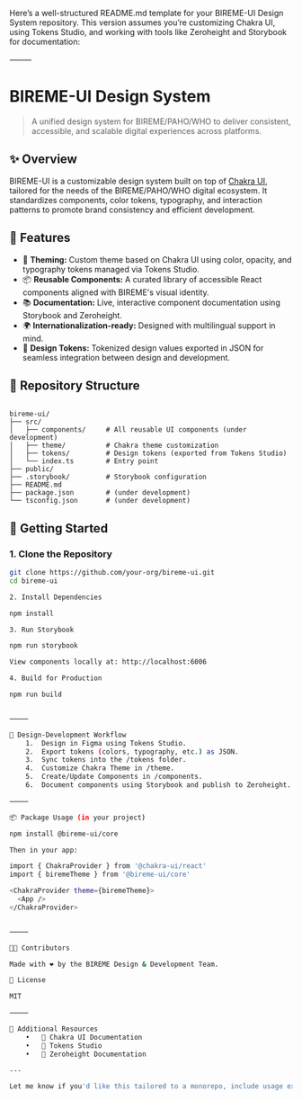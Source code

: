 Here’s a well-structured README.md template for your BIREME-UI Design System repository. This version assumes you’re customizing Chakra UI, using Tokens Studio, and working with tools like Zeroheight and Storybook for documentation:

⸻


# BIREME-UI Design System

> A unified design system for BIREME/PAHO/WHO to deliver consistent, accessible, and scalable digital experiences across platforms.

## ✨ Overview

BIREME-UI is a customizable design system built on top of [Chakra UI](https://chakra-ui.com), tailored for the needs of the BIREME/PAHO/WHO digital ecosystem. It standardizes components, color tokens, typography, and interaction patterns to promote brand consistency and efficient development.

## 🔧 Features

- 🎨 **Theming:** Custom theme based on Chakra UI using color, opacity, and typography tokens managed via Tokens Studio.
- 📦 **Reusable Components:** A curated library of accessible React components aligned with BIREME's visual identity.
- 📚 **Documentation:** Live, interactive component documentation using Storybook and Zeroheight.
- 🌍 **Internationalization-ready:** Designed with multilingual support in mind.
- 🧩 **Design Tokens:** Tokenized design values exported in JSON for seamless integration between design and development.

## 📁 Repository Structure

<code>
bireme-ui/
├── src/
│   ├── components/		# All reusable UI components (under development)
│   ├── theme/			# Chakra theme customization
│   ├── tokens/			# Design tokens (exported from Tokens Studio)
│   └── index.ts		# Entry point
├── public/
├── .storybook/			# Storybook configuration
├── README.md
├── package.json		# (under development)
└── tsconfig.json		# (under development)
</code>

## 🚀 Getting Started

### 1. Clone the Repository

```bash
git clone https://github.com/your-org/bireme-ui.git
cd bireme-ui

2. Install Dependencies

npm install

3. Run Storybook

npm run storybook

View components locally at: http://localhost:6006

4. Build for Production

npm run build


⸻

🧪 Design-Development Workflow
	1.	Design in Figma using Tokens Studio.
	2.	Export tokens (colors, typography, etc.) as JSON.
	3.	Sync tokens into the /tokens folder.
	4.	Customize Chakra Theme in /theme.
	5.	Create/Update Components in /components.
	6.	Document components using Storybook and publish to Zeroheight.

⸻

📦 Package Usage (in your project)

npm install @bireme-ui/core

Then in your app:

import { ChakraProvider } from '@chakra-ui/react'
import { biremeTheme } from '@bireme-ui/core'

<ChakraProvider theme={biremeTheme}>
  <App />
</ChakraProvider>


⸻

🧑‍💻 Contributors

Made with ❤️ by the BIREME Design & Development Team.

📄 License

MIT

⸻

📘 Additional Resources
	•	🔗 Chakra UI Documentation
	•	🔗 Tokens Studio
	•	🔗 Zeroheight Documentation

---

Let me know if you'd like this tailored to a monorepo, include usage examples for HTML/CSS/JS (e.g., for legacy systems), or structured with i18n/multibrand support.
